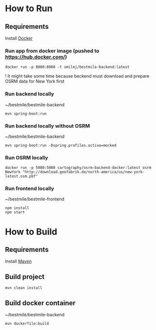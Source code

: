 # How to Run
## Requirements
Install [Docker](https://www.docker.com/)

### Run app from docker image (pushed to https://hub.docker.com/)
```
docker run -p 8080:8080 -t smilej/bestmile-backend:latest
```
! It might take some time because beckend must download and prepare OSRM data for New York first

### Run backend locally
~/bestmile/bestmile-backend
```
mvn spring-boot:run
```

### Run backend locally without OSRM
~/bestmile/bestmile-backend
```
mvn spring-boot:run -Dspring.profiles.active=mocked
```

### Run OSRM locally
```
docker run -p 5000:5000 cartography/osrm-backend-docker:latest osrm NewYork "http://download.geofabrik.de/north-america/us/new-york-latest.osm.pbf"
```

### Run frontend locally

~/bestmile/bestmile-frontend
```
npm install
npm start
```

# How to Build

## Requirements
Install [Maven](https://maven.apache.org/)

## Build project
```
mvn clean install
```

## Build docker container
~/bestmile/bestmile-backend
```
mvn dockerfile:build
```
